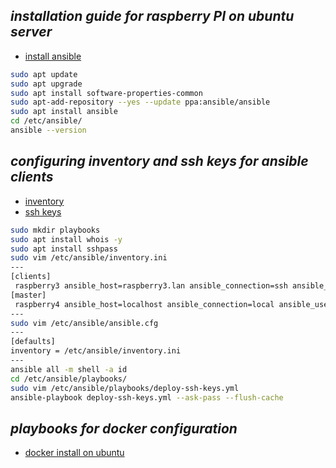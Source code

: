 ## *installation guide for raspberry PI on ubuntu server*
* [install ansible](https://docs.ansible.com/ansible/latest/installation_guide/intro_installation.html#installing-ansible-on-ubuntu)
```bash
sudo apt update
sudo apt upgrade
sudo apt install software-properties-common
sudo apt-add-repository --yes --update ppa:ansible/ansible
sudo apt install ansible
cd /etc/ansible/
ansible --version
```

## *configuring inventory and ssh keys for ansible clients*
* [inventory](https://docs.ansible.com/ansible/2.3/intro_inventory.html)
* [ssh keys](https://docs.ansible.com/ansible/latest/collections/ansible/posix/authorized_key_module.html)
```bash
sudo mkdir playbooks
sudo apt install whois -y
sudo apt install sshpass
sudo vim /etc/ansible/inventory.ini
---
[clients]
 raspberry3 ansible_host=raspberry3.lan ansible_connection=ssh ansible_user=ubuntu
[master]
 raspberry4 ansible_host=localhost ansible_connection=local ansible_user=ubuntu
---
sudo vim /etc/ansible/ansible.cfg
---
[defaults]
inventory = /etc/ansible/inventory.ini
---
ansible all -m shell -a id
cd /etc/ansible/playbooks/
sudo vim /etc/ansible/playbooks/deploy-ssh-keys.yml
ansible-playbook deploy-ssh-keys.yml --ask-pass --flush-cache
```

## *playbooks for docker configuration*
* [docker install on ubuntu](https://docs.docker.com/engine/install/ubuntu/)
```bash
```
